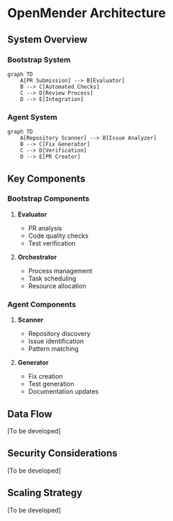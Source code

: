 # OpenMender Architecture

## System Overview

### Bootstrap System
```mermaid
graph TD
    A[PR Submission] --> B[Evaluator]
    B --> C[Automated Checks]
    C --> D[Review Process]
    D --> E[Integration]
```

### Agent System
```mermaid
graph TD
    A[Repository Scanner] --> B[Issue Analyzer]
    B --> C[Fix Generator]
    C --> D[Verification]
    D --> E[PR Creator]
```

## Key Components

### Bootstrap Components
1. **Evaluator**
   - PR analysis
   - Code quality checks
   - Test verification

2. **Orchestrator**
   - Process management
   - Task scheduling
   - Resource allocation

### Agent Components
1. **Scanner**
   - Repository discovery
   - Issue identification
   - Pattern matching

2. **Generator**
   - Fix creation
   - Test generation
   - Documentation updates

## Data Flow
[To be developed]

## Security Considerations
[To be developed]

## Scaling Strategy
[To be developed]
